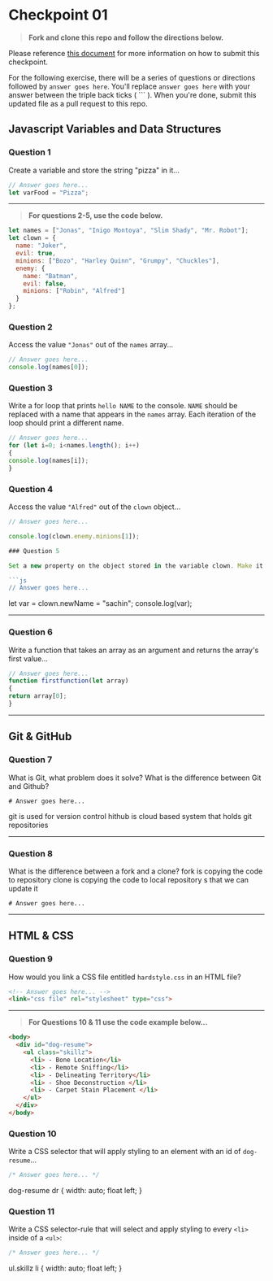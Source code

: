# Checkpoint 01

> **Fork and clone this repo and follow the directions below.**

Please reference [this document](https://git.generalassemb.ly/jdr-0127/homework-submissions/blob/master/README.md) for more information on how to submit this checkpoint.

For the following exercise, there will be a series of questions or directions followed by `answer goes here`. You'll replace `answer goes here` with your answer between the triple back ticks ( \`\`\` ). When you're done, submit this updated file as a pull request to this repo.

## Javascript Variables and Data Structures

### Question 1

Create a variable and store the string "pizza" in it...

```js
// Answer goes here...
let varFood = "Pizza";
```

---

>  **For questions 2-5, use the code below.**

```js
let names = ["Jonas", "Inigo Montoya", "Slim Shady", "Mr. Robot"];
let clown = {
  name: "Joker",
  evil: true,
  minions: ["Bozo", "Harley Quinn", "Grumpy", "Chuckles"],
  enemy: {
    name: "Batman",
    evil: false,
    minions: ["Robin", "Alfred"]  
  }
};
```

### Question 2

Access the value `"Jonas"` out of the `names` array...

```js
// Answer goes here...
console.log(names[0]);
```

### Question 3

Write a for loop that prints `hello NAME` to the console. `NAME` should be replaced with a name that appears in the `names` array. Each iteration of the loop should print a different name.

```js
// Answer goes here...
for (let i=0; i<names.length(); i++)
{
console.log(names[i]);
}
```

### Question 4

Access the value `"Alfred"` out of the `clown` object...

```js
// Answer goes here...

console.log(clown.enemy.minions[1]);

### Question 5

Set a new property on the object stored in the variable clown. Make it anything you want!

```js
// Answer goes here...
```
let var = clown.newName = "sachin";
console.log(var);


---

### Question 6
Write a function that takes an array as an argument and returns the array's first value...

```js
// Answer goes here...
function firstfunction(let array)
{
return array[0];
}

```
---

## Git & GitHub

### Question 7

What is Git, what problem does it solve? What is the difference between Git and Github?

```
# Answer goes here...
```
git is used for version control
hithub is cloud based system that holds git repositories

---

### Question 8

What is the difference between a fork and a clone?
fork is copying the code to repository
clone is copying the code to local repository s that we can update it 
```
# Answer goes here...
```

---

## HTML & CSS

### Question 9

How would you link a CSS file entitled `hardstyle.css` in an HTML file?

```html
<!-- Answer goes here... -->
<link="css file" rel="stylesheet" type="css">
```

---

> **For Questions 10 & 11 use the code example below...**

```html
<body>
  <div id="dog-resume">
    <ul class="skillz">
      <li> - Bone Location</li>
      <li> - Remote Sniffing</li>
      <li> - Delineating Territory</li>
      <li> - Shoe Deconstruction </li>
      <li> - Carpet Stain Placement </li>
    </ul>
  </div>
</body>
```

### Question 10

Write a CSS selector that will apply styling to an element with an id of `dog-resume`...


```css
/* Answer goes here... */
```
dog-resume dr {
width: auto;
float left;
}

### Question 11

Write a CSS selector-rule that will select and apply styling to every `<li>` inside of a `<ul>`:

```css
/* Answer goes here... */
```
ul.skillz li {
width: auto;
float left;
}
